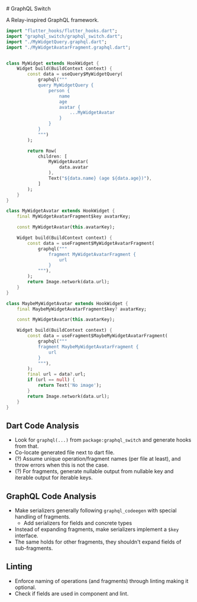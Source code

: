 # GraphQL Switch

A Relay-inspired GraphQL framework.


```dart
import "flutter_hooks/flutter_hooks.dart";
import "graphql_switch/graphql_switch.dart";
import "./MyWidgetQuery.graphql.dart";
import "./MyWidgetAvatarFragment.graphql.dart";


class MyWidget extends HookWidget {
    Widget build(BuildContext context) {
        const data = useQuery$MyWidgetQuery(
            graphql("""
            query MyWidgetQuery {
                person {
                    name
                    age
                    avatar {
                        ...MyWidgetAvatar
                    }
                }
            }
            """)
        );

        return Row(
            children: [
                MyWidgetAvatar(
                    data.avatar
                ),
                Text("${data.name} (age ${data.age})"),
            ]
        );
    }
}

class MyWidgetAvatar extends HookWidget {
    final MyWidgetAvatarFragment$key avatarKey;

    const MyWidgetAvatar(this.avatarKey);

    Widget build(BuildContext context) {
        const data = useFragment$MyWidgetAvatarFragment(
            graphql("""
                fragment MyWidgetAvatarFragment {
                    url
                }
            """),
        );
        return Image.network(data.url);
    }
}

class MaybeMyWidgetAvatar extends HookWidget {
    final MaybeMyWidgetAvatarFragment$key? avatarKey;

    const MyWidgetAvatar(this.avatarKey);

    Widget build(BuildContext context) {
        const data = useFragment$MaybeMyWidgetAvatarFragment(
            graphql("""
            fragment MaybeMyWidgetAvatarFragment {
                url
            }
            """),
        );
        final url = data?.url;
        if (url == null) {
            return Text('No image');
        }
        return Image.network(data.url);
    }
}

```


## Dart Code Analysis

* Look for `graphql(...)` from `package:graphql_switch` and generate hooks from that. 
* Co-locate generated file next to dart file.
* (?) Assume unique operation/fragment names (per file at least), and throw errors when this is not the case.
* (?) For fragments, generate nullable output from nullable key and iterable output for iterable keys.


## GraphQL Code Analysis

* Make serializers generally following `graphql_codeegen` with special handling of fragments.
    * Add serializers for fields and concrete types
* Instead of expanding fragments, make serializers implement a `$key` interface.
* The same holds for other fragments, they shouldn't expand fields of sub-fragments.

## Linting

* Enforce naming of operations (and fragments) through linting making it optional.
* Check if fields are used in component and lint.